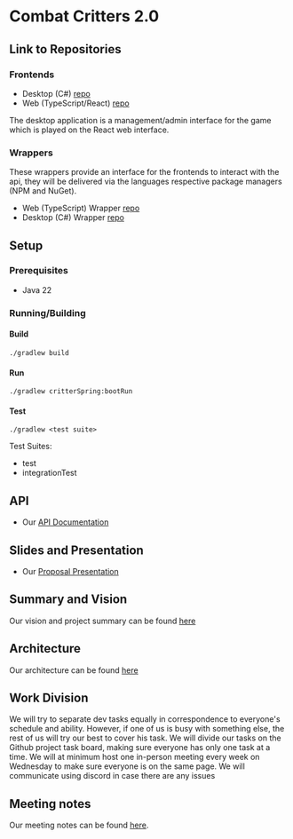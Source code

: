 # Combat Critters 2.0

## Link to Repositories

### Frontends
- Desktop (C#) [repo](https://github.com/InternetEnemies/combatcritters-maui)
- Web (TypeScript/React) [repo](https://github.com/InternetEnemies/combatcritters-react)

The desktop application is a management/admin interface for the game which is played on the
React web interface.

### Wrappers
These wrappers provide an interface for the frontends to interact with the api, they will be
delivered via the languages respective package managers (NPM and NuGet).
- Web (TypeScript) Wrapper [repo](https://github.com/InternetEnemies/combatcritters-ts)
- Desktop (C#) Wrapper [repo](https://github.com/InternetEnemies/combatcritters-sharp)

## Setup
### Prerequisites
- Java 22
### Running/Building
#### Build
`./gradlew build`
#### Run
`./gradlew critterSpring:bootRun`
#### Test
`./gradlew <test suite>`

Test Suites:
- test
- integrationTest

## API
- Our [API Documentation](https://combatcritters.stoplight.io/docs/combatcritters/8cftjgf1danjn-critter-spec)
## Slides and Presentation

- Our [Proposal Presentation](https://docs.google.com/presentation/d/1ejMu4u_MBDTiwN8okK5Jnudc20xtLdkQM-5kvj9lD6E/edit#slide=id.gc6f980f91_0_42)

## Summary and Vision
Our vision and project summary can be found [here](./Documents/VISION.md)

## Architecture
Our architecture can be found [here](./Documents/ARCHITECTURE.md)

## Work Division

We will try to separate dev tasks equally in correspondence to everyone's schedule and ability. However, if one of us is busy with something else, the rest of us will try our best to cover his task. We will divide our tasks on the Github project task board, making sure everyone has only one task at a time. We will at minimum host one in-person meeting every week on Wednesday to make sure everyone is on the same page. We will communicate using discord in case there are any issues

## Meeting notes
Our meeting notes can be found [here](./Documents/Meetings).
